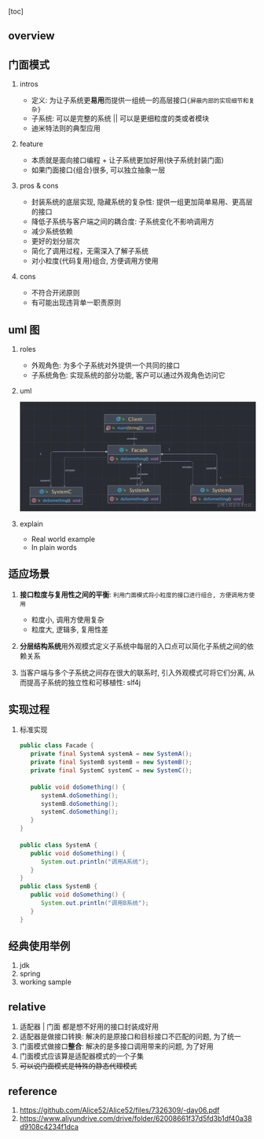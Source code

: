 [toc]

## overview

## 门面模式

1. intros

   - 定义: 为让子系统更**易用**而提供一组统一的高层接口`{屏蔽内部的实现细节和复杂}`
   - 子系统: 可以是完整的系统 || 可以是更细粒度的类或者模块
   - 迪米特法则的典型应用

2. feature

   - 本质就是面向接口编程 + 让子系统更加好用(快子系统封装门面)
   - 如果门面接口{组合}很多, 可以独立抽象一层

3. pros & cons

   - 封装系统的底层实现, 隐藏系统的复杂性: 提供一组更加简单易用、更高层的接口
   - 降低子系统与客户端之间的耦合度: 子系统变化不影响调用方
   - 减少系统依赖
   - 更好的划分层次
   - 简化了调用过程，无需深入了解子系统
   - 对小粒度{代码复用}组合, 方便调用方使用

4. cons

   - 不符合开闭原则
   - 有可能出现违背单一职责原则

## uml 图

1. roles

   - 外观角色: 为多个子系统对外提供一个共同的接口
   - 子系统角色: 实现系统的部分功能, 客户可以通过外观角色访问它

2. uml

   ![avatar](/static/image/dp/facade-uml.png)

3. explain

   - Real world example
   - In plain words

## 适应场景

1. **接口粒度与复用性之间的平衡**: `利用门面模式将小粒度的接口进行组合, 方便调用方使用`

   - 粒度小, 调用方使用复杂
   - 粒度大, 逻辑多, 复用性差

2. **分层结构系统**用外观模式定义子系统中每层的入口点可以简化子系统之间的依赖关系
3. 当客户端与多个子系统之间存在很大的联系时, 引入外观模式可将它们分离, 从而提高子系统的独立性和可移植性: slf4j

## 实现过程

1. 标准实现

   ```java
   public class Facade {
      private final SystemA systemA = new SystemA();
      private final SystemB systemB = new SystemB();
      private final SystemC systemC = new SystemC();

      public void doSomething() {
         systemA.doSomething();
         systemB.doSomething();
         systemC.doSomething();
      }
   }

   public class SystemA {
      public void doSomething() {
         System.out.println("调用A系统");
      }
   }
   public class SystemB {
      public void doSomething() {
         System.out.println("调用B系统");
      }
   }
   ```

## 经典使用举例

1. jdk
2. spring
3. working sample

## relative

1. 适配器 | 门面 都是想不好用的接口封装成好用
2. 适配器是做接口转换: 解决的是原接口和目标接口不匹配的问题, 为了统一
3. 门面模式做接口**整合**: 解决的是多接口调用带来的问题, 为了好用
4. 门面模式应该算是适配器模式的一个子集
5. ~~可以说门面模式是特殊的静态代理模式~~

## reference

1. https://github.com/Alice52/Alice52/files/7326309/-day06.pdf
2. https://www.aliyundrive.com/drive/folder/62008661f37d5fd3b1df40a38d9108c4234f1dca
